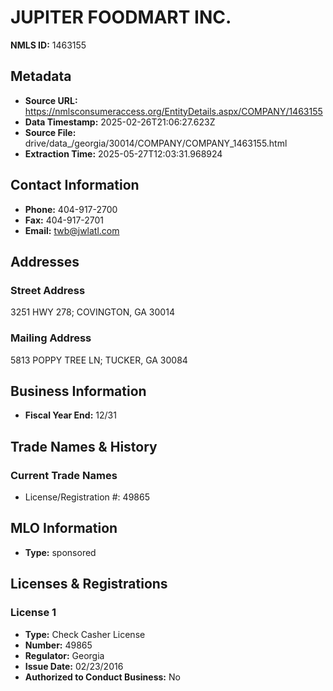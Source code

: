 # JUPITER FOODMART INC.

**NMLS ID:** 1463155

## Metadata
- **Source URL:** https://nmlsconsumeraccess.org/EntityDetails.aspx/COMPANY/1463155
- **Data Timestamp:** 2025-02-26T21:06:27.623Z
- **Source File:** drive/data_/georgia/30014/COMPANY/COMPANY_1463155.html
- **Extraction Time:** 2025-05-27T12:03:31.968924

## Contact Information
- **Phone:** 404-917-2700
- **Fax:** 404-917-2701
- **Email:** twb@jwlatl.com

## Addresses
### Street Address
3251 HWY 278; COVINGTON, GA 30014

### Mailing Address
5813 POPPY TREE LN; TUCKER, GA 30084

## Business Information
- **Fiscal Year End:** 12/31

## Trade Names & History
### Current Trade Names
- License/Registration #: 49865

## MLO Information
- **Type:** sponsored

## Licenses & Registrations

### License 1
- **Type:** Check Casher License
- **Number:** 49865
- **Regulator:** Georgia
- **Issue Date:** 02/23/2016
- **Authorized to Conduct Business:** No
